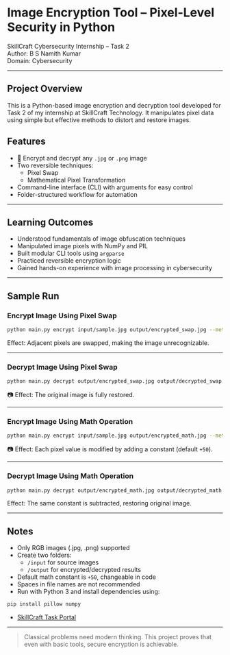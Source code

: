 # Image Encryption Tool – Pixel-Level Security in Python

SkillCraft Cybersecurity Internship – Task 2  
Author: B S Namith Kumar  
Domain: Cybersecurity

---

## Project Overview

This is a Python-based image encryption and decryption tool developed for Task 2 of my internship at SkillCraft Technology. It manipulates pixel data using simple but effective methods to distort and restore images.

## Features

- 🔐 Encrypt and decrypt any `.jpg` or `.png` image  
- Two reversible techniques:
  - Pixel Swap
  - Mathematical Pixel Transformation
- Command-line interface (CLI) with arguments for easy control  
- Folder-structured workflow for automation

---

## Learning Outcomes

- Understood fundamentals of image obfuscation techniques  
- Manipulated image pixels with NumPy and PIL  
- Built modular CLI tools using `argparse`  
- Practiced reversible encryption logic  
- Gained hands-on experience with image processing in cybersecurity

---

## Sample Run

### Encrypt Image Using Pixel Swap
```bash
python main.py encrypt input/sample.jpg output/encrypted_swap.jpg --method swap
```
 Effect: Adjacent pixels are swapped, making the image unrecognizable.

---

###  Decrypt Image Using Pixel Swap
```bash
python main.py decrypt output/encrypted_swap.jpg output/decrypted_swap.jpg --method swap
```
📷 Effect: The original image is fully restored.

---

###  Encrypt Image Using Math Operation
```bash
python main.py encrypt input/sample.jpg output/encrypted_math.jpg --method math
```
📷 Effect: Each pixel value is modified by adding a constant (default `+50`).

---

###  Decrypt Image Using Math Operation
```bash
python main.py decrypt output/encrypted_math.jpg output/decrypted_math.jpg --method math
```
 Effect: The same constant is subtracted, restoring original image.

---

##  Notes

- Only RGB images (.jpg, .png) supported  
- Create two folders:  
  - `/input` for source images  
  - `/output` for encrypted/decrypted results  
- Default math constant is `+50`, changeable in code  
- Spaces in file names are not recommended  
- Run with Python 3 and install dependencies using:  
```bash
pip install pillow numpy
```


- [SkillCraft Task Portal](https://skillcraft-technology-tasks.my.canva.site/)

---

> Classical problems need modern thinking. This project proves that even with basic tools, secure encryption is achievable.
